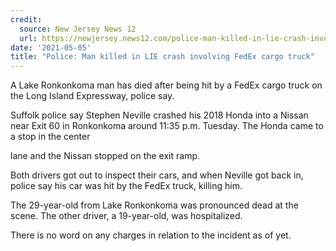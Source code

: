 ```yaml
---
credit:
  source: New Jersey News 12
  url: https://newjersey.news12.com/police-man-killed-in-lie-crash-involving-fedex-cargo-truck
date: '2021-05-05'
title: "Police: Man killed in LIE crash involving FedEx cargo truck"
---
```

A Lake Ronkonkoma man has died after being hit by a FedEx cargo truck on the Long Island Expressway, police say.

Suffolk police say Stephen Neville crashed his 2018 Honda into a Nissan near Exit 60 in Ronkonkoma around 11:35 p.m. Tuesday. The Honda came to a stop in the center

lane and the Nissan stopped on the exit ramp.

Both drivers got out to inspect their cars, and when Neville got back in, police say his car was hit by the FedEx truck, killing him.

The 29-year-old from Lake Ronkonkoma was pronounced dead at the scene. The other driver, a 19-year-old, was hospitalized.

There is no word on any charges in relation to the incident as of yet.
